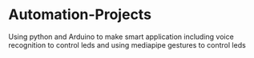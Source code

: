 # Automation-Projects
Using python and Arduino to make  smart application including voice recognition to control leds and using mediapipe gestures to control leds
